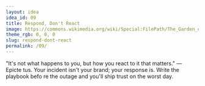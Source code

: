 ```yaml
---
layout: idea
idea_id: 09
title: Respond, Don't React
image: https://commons.wikimedia.org/wiki/Special:FilePath/The_Garden_of_Earthly_Delights_by_Bosch_High_Resolution.jpg
theme_rgb: 0, 0, 0
slug: respond-dont-react
permalink: /09/
---
```


"It's not what happens to you, but how you react to it that matters." — Epicte tus. Your incident isn't your brand; your response is. Write the playbook befo re the outage and you'll ship trust on the worst day.
